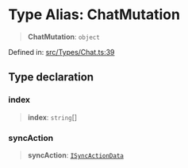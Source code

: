 # Type Alias: ChatMutation

> **ChatMutation**: `object`

Defined in: [src/Types/Chat.ts:39](https://github.com/Fokusdotid/Baileys/blob/3623833a320f5e60f370ef835f3de341453290f5/src/Types/Chat.ts#L39)

## Type declaration

### index

> **index**: `string`[]

### syncAction

> **syncAction**: [`ISyncActionData`](../namespaces/proto/interfaces/ISyncActionData.md)
